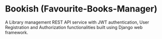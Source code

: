 # Bookish (Favourite-Books-Manager)
A Library management REST API service with JWT authentication, User Registration and Authorization functionalities built using Django web framework.

